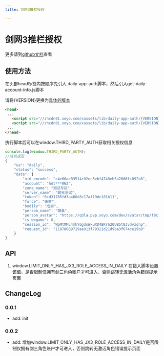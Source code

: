 ```yaml
---
title: 剑网3推栏授权

---
```


# 剑网3推栏授权

更多请到[github文档](https://github.com/XFETeam/libs/tree/daily-app-auth)查看

## 使用方法
在头部head标签内按顺序先引入 daily-app-auth脚本，然后引入get-daily-account-info.js脚本

请将{VERSION}更换为[具体的版本](/page-standard/daily-auth.html#%E7%89%88%E6%9C%AC)
```html
<head>
 ...
   <script src="//zhcdn01.xoyo.com/xassets/lib/daily-app-auth/{VERSION}/daily-app-auth.js" crossOrigin="anonymous" ></script>
   <script src="//zhcdn01.xoyo.com/xassets/lib/daily-app-auth/{VERSION}/get-daily-account-info.js" crossOrigin="anonymous" ></script>
 ...
</head>
```
执行脚本后可以在window.THIRD_PARTY_AUTH获取相关授权信息
```javascript
console.log(window.THIRD_PARTY_AUTH);
//成功返回
{
	"ua": "daily",
	"status": "success",
	"data": {
		"uid_encode": "c4e60ae03514c02ec5ebf4748eb5a2006fc092b0",
		"account": "hdt***062",
		"zone_name": "测试专区",
		"server_name": "聊天测试",
		"token": "0cd31785fd3a460d8c17af19de181b11",
		"force": "蓬莱",
		"bodily": "成男",
		"person_name": "辣条",
		"person_avatar": "https://qdla.pvp.xoyo.com/dev/avatar/tmp/f8c146ac3ec24bab9adf21f3881a288a/avatar.jpg/d0d100fff27645108cea5afc1e47b0d4.jpg",
		"is_wegame": 0,
		"session_id": "WpMtMML4mhYGgdsWkuXD4BKY620UB5t8Jvdvzqhp",
		"request_id": "11878089719ae013f79321d21d9ba3f674ce19b8"
	}
}
```

## API
1. window.LIMIT_ONLY_HAS_JX3_ROLE_ACCESS_IN_DAILY 在接入脚本设置该值，是否限制仅拥有剑三角色账户才可进入，否则跳转无激活角色错误提示页面

## ChangeLog
### 0.0.1
* add: init

### 0.0.2
* add: 增加window.LIMIT_ONLY_HAS_JX3_ROLE_ACCESS_IN_DAILY是否限制仅拥有剑三角色账户才可进入，否则跳转无激活角色错误提示页面

